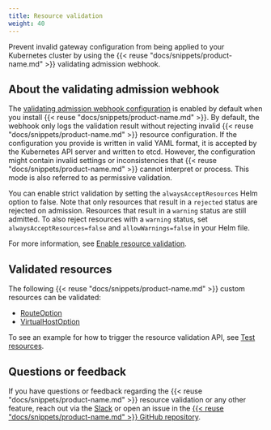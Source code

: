 ```yaml
---
title: Resource validation
weight: 40
---
```


Prevent invalid gateway configuration from being applied to your Kubernetes cluster by using the {{< reuse "docs/snippets/product-name.md" >}} validating admission webhook.

## About the validating admission webhook

The [validating admission webhook configuration](https://github.com/solo-io/gloo/blob/main/install/helm/gloo/templates/5-gateway-validation-webhook-configuration.yaml) is enabled by default when you install {{< reuse "docs/snippets/product-name.md" >}}. By default, the webhook only logs the validation result without rejecting invalid {{< reuse "docs/snippets/product-name.md" >}} resource configuration. If the configuration you provide is written in valid YAML format, it is accepted by the Kubernetes API server and written to etcd. However, the configuration might contain invalid settings or inconsistencies that {{< reuse "docs/snippets/product-name.md" >}} cannot interpret or process. This mode is also referred to as permissive validation. 

You can enable strict validation by setting the `alwaysAcceptResources` Helm option to false. Note that only resources that result in a `rejected` status are rejected on admission. Resources that result in a `warning` status are still admitted. To also reject resources with a `warning` status, set `alwaysAcceptResources=false` and `allowWarnings=false` in your Helm file. 

For more information, see [Enable resource validation](/about/resource-validation/setup/). 

## Validated resources

The following {{< reuse "docs/snippets/product-name.md" >}} custom resources can be validated:

- [RouteOption](/about/policies/routeoption)
- [VirtualHostOption](/about/policies/virtualhostoption)

To see an example for how to trigger the resource validation API, see [Test resources](/about/resource-validation/usage/). 


## Questions or feedback

If you have questions or feedback regarding the {{< reuse "docs/snippets/product-name.md" >}} resource validation or any other feature, reach out via the [Slack](https://slack.solo.io/) or open an issue in the [{{< reuse "docs/snippets/product-name.md" >}} GitHub repository](https://github.com/solo-io/gloo).